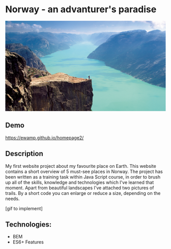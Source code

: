 # Norway - an advanturer's paradise

![Norwegia](images/Preikestolen.png)

## Demo

https://ewamp.github.io/homepage2/

## Description

My first website project about my favourite place on Earth.
This website contains a short overview of 5 must-see places in Norway.
The project has been written as a training task within Java Script course, in order to brush up all of the skills, knowledge and technologies which I've learned that moment.
Apart from beautiful landscapes I've attached two pictures of trails. By a short code you can enlarge or reduce a size, depending on the needs.

[gif to implement]

## Technologies:
- BEM
- ES6+ Features



